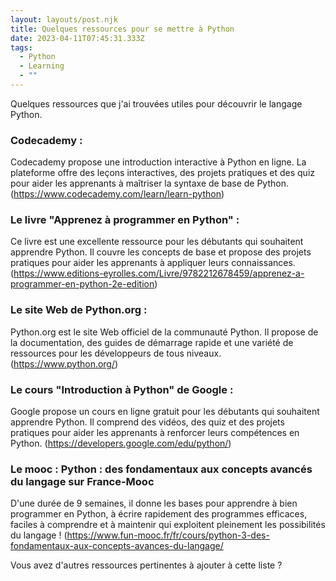 ```yaml
---
layout: layouts/post.njk
title: Quelques ressources pour se mettre à Python
date: 2023-04-11T07:45:31.333Z
tags:
  - Python
  - Learning
  - ""
---
```

Quelques ressources que j'ai trouvées utiles pour découvrir le langage Python.

### Codecademy :

Codecademy propose une introduction interactive à Python en ligne. La plateforme offre des leçons interactives, des projets pratiques et des quiz pour aider les apprenants à maîtriser la syntaxe de base de Python. (<https://www.codecademy.com/learn/learn-python>)

### Le livre "Apprenez à programmer en Python" :

 Ce livre est une excellente ressource pour les débutants qui souhaitent apprendre Python. Il couvre les concepts de base et propose des projets pratiques pour aider les apprenants à appliquer leurs connaissances. (<https://www.editions-eyrolles.com/Livre/9782212678459/apprenez-a-programmer-en-python-2e-edition>)

### Le site Web de Python.org :

Python.org est le site Web officiel de la communauté Python. Il propose de la documentation, des guides de démarrage rapide et une variété de ressources pour les développeurs de tous niveaux. (<https://www.python.org/>)

### Le cours "Introduction à Python" de Google :

 Google propose un cours en ligne gratuit pour les débutants qui souhaitent apprendre Python. Il comprend des vidéos, des quiz et des projets pratiques pour aider les apprenants à renforcer leurs compétences en Python. (<https://developers.google.com/edu/python/>)

### Le mooc :  Python : des fondamentaux aux concepts avancés du langage sur France-Mooc

D﻿'une durée de 9 semaines, il donne les bases pour apprendre à bien programmer en Python, à écrire rapidement des programmes efficaces, faciles à comprendre et à maintenir qui exploitent pleinement les possibilités du langage ! (<https://www.fun-mooc.fr/fr/cours/python-3-des-fondamentaux-aux-concepts-avances-du-langage/>

V﻿ous avez d'autres ressources pertinentes à ajouter à cette liste ?